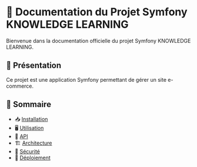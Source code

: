 # 🚀 Documentation du Projet Symfony KNOWLEDGE LEARNING

Bienvenue dans la documentation officielle du projet Symfony KNOWLEDGE LEARNING.

## 📌 Présentation
Ce projet est une application Symfony permettant de gérer un site e-commerce.

## 📖 Sommaire
- 📥 [Installation](installation.md)
- 🖥️ [Utilisation](utilisation.md)
- 🔌 [API](api.md)
- 🏗️ [Architecture](architecture.md)
- 🔐 [Sécurité](securite.md)
- 🚀 [Déploiement](deploiement.md)